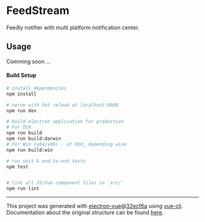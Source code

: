 # FeedStream

Feedly notifier with multi platform notification center.

## Usage

Comming soon ...

#### Build Setup

``` bash
# install dependencies
npm install

# serve with hot reload at localhost:8080
npm run dev

# build electron application for production
# For OSX
npm run build
npm run build:darwin
# For Win (x64/x86) - at OSX, depending wine
npm run build:win

# run unit & end-to-end tests
npm test


# lint all JS/Vue component files in `src/`
npm run lint

```

---

This project was generated with [electron-vue](https://github.com/SimulatedGREG/electron-vue)@[32ecf6a](https://github.com/SimulatedGREG/electron-vue/tree/32ecf6aebd2e2c28ad2628f151697529e442e679) using [vue-cli](https://github.com/vuejs/vue-cli). Documentation about the original structure can be found [here](https://simulatedgreg.gitbooks.io/electron-vue/content/index.html).
